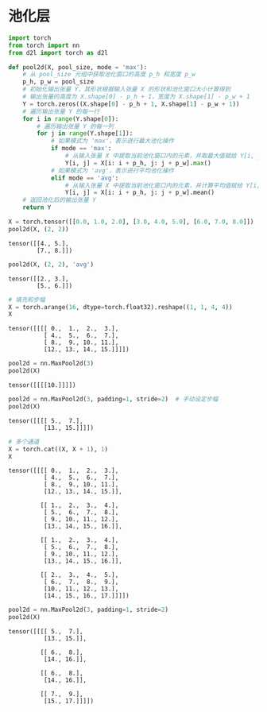 # 池化层


```python
import torch
from torch import nn
from d2l import torch as d2l
```


```python
def pool2d(X, pool_size, mode = 'max'):
    # 从 pool_size 元组中获取池化窗口的高度 p_h 和宽度 p_w
    p_h, p_w = pool_size
    # 初始化输出张量 Y，其形状根据输入张量 X 的形状和池化窗口大小计算得到
    # 输出张量的高度为 X.shape[0] - p_h + 1，宽度为 X.shape[1] - p_w + 1
    Y = torch.zeros((X.shape[0] - p_h + 1, X.shape[1] - p_w + 1))
    # 遍历输出张量 Y 的每一行
    for i in range(Y.shape[0]):
        # 遍历输出张量 Y 的每一列
        for j in range(Y.shape[1]):
            # 如果模式为 'max'，表示进行最大池化操作
            if mode == 'max':
                # 从输入张量 X 中提取当前池化窗口内的元素，并取最大值赋给 Y[i, j]
                Y[i, j] = X[i: i + p_h, j: j + p_w].max()
            # 如果模式为 'avg'，表示进行平均池化操作
            elif mode == 'avg':
                # 从输入张量 X 中提取当前池化窗口内的元素，并计算平均值赋给 Y[i, j]
                Y[i, j] = X[i: i + p_h, j: j + p_w].mean()
    # 返回池化后的输出张量 Y
    return Y
```


```python
X = torch.tensor([[0.0, 1.0, 2.0], [3.0, 4.0, 5.0], [6.0, 7.0, 8.0]])
pool2d(X, (2, 2))
```




    tensor([[4., 5.],
            [7., 8.]])




```python
pool2d(X, (2, 2), 'avg')
```




    tensor([[2., 3.],
            [5., 6.]])




```python
# 填充和步幅
X = torch.arange(16, dtype=torch.float32).reshape((1, 1, 4, 4))
X
```




    tensor([[[[ 0.,  1.,  2.,  3.],
              [ 4.,  5.,  6.,  7.],
              [ 8.,  9., 10., 11.],
              [12., 13., 14., 15.]]]])




```python
pool2d = nn.MaxPool2d(3)
pool2d(X)
```




    tensor([[[[10.]]]])




```python
pool2d = nn.MaxPool2d(3, padding=1, stride=2)  # 手动设定步幅
pool2d(X)
```




    tensor([[[[ 5.,  7.],
              [13., 15.]]]])




```python
# 多个通道
X = torch.cat((X, X + 1), 1)
X
```




    tensor([[[[ 0.,  1.,  2.,  3.],
              [ 4.,  5.,  6.,  7.],
              [ 8.,  9., 10., 11.],
              [12., 13., 14., 15.]],
    
             [[ 1.,  2.,  3.,  4.],
              [ 5.,  6.,  7.,  8.],
              [ 9., 10., 11., 12.],
              [13., 14., 15., 16.]],
    
             [[ 1.,  2.,  3.,  4.],
              [ 5.,  6.,  7.,  8.],
              [ 9., 10., 11., 12.],
              [13., 14., 15., 16.]],
    
             [[ 2.,  3.,  4.,  5.],
              [ 6.,  7.,  8.,  9.],
              [10., 11., 12., 13.],
              [14., 15., 16., 17.]]]])




```python
pool2d = nn.MaxPool2d(3, padding=1, stride=2)
pool2d(X)
```




    tensor([[[[ 5.,  7.],
              [13., 15.]],
    
             [[ 6.,  8.],
              [14., 16.]],
    
             [[ 6.,  8.],
              [14., 16.]],
    
             [[ 7.,  9.],
              [15., 17.]]]])




```python

```
